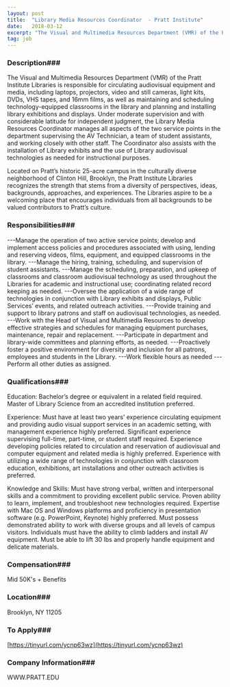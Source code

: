 ```yaml
---
layout: post
title:  "Library Media Resources Coordinator  - Pratt Institute"
date:   2018-03-12
excerpt: "The Visual and Multimedia Resources Department (VMR) of the Pratt Institute Libraries is responsible for circulating audiovisual equipment and media, including laptops, projectors, video and still cameras, light kits, DVDs, VHS tapes, and 16mm films, as well as maintaining and scheduling technology-equipped classrooms in the library and planning and installing..."
tag: job
---
```


### Description###

The Visual and Multimedia Resources Department (VMR) of the Pratt Institute Libraries is responsible for circulating audiovisual equipment and media, including laptops, projectors, video and still cameras, light kits, DVDs, VHS tapes, and 16mm films, as well as maintaining and scheduling technology-equipped classrooms in the library and planning and installing library exhibitions and displays. Under moderate supervision and with considerable latitude for independent judgment, the Library Media Resources Coordinator manages all aspects of the two service points in the department supervising the AV Technician, a team of student assistants, and working closely with other staff. The Coordinator also assists with the installation of Library exhibits and the use of Library audiovisual technologies as needed for instructional purposes.

Located on Pratt’s historic 25-acre campus in the culturally diverse neighborhood of Clinton Hill, Brooklyn, the Pratt Institute Libraries recognizes the strength that stems from a diversity of perspectives, ideas, backgrounds, approaches, and experiences. The Libraries aspire to be a welcoming place that encourages individuals from all backgrounds to be valued contributors to Pratt’s culture.


### Responsibilities###


---Manage the operation of two active service points; develop and implement access policies and procedures associated with using, lending and reserving videos, films, equipment, and equipped classrooms in the library.
---Manage the hiring, training, scheduling, and supervision of student assistants.
---Manage the scheduling, preparation, and upkeep of classrooms and classroom audiovisual technology as used throughout the Libraries for academic and instructional use; coordinating related record keeping as needed.
---Oversee the application of a wide range of technologies in conjunction with Library exhibits and displays, Public Services’ events, and related outreach activities.
---Provide training and support to library patrons and staff on audiovisual technologies, as needed.
---Work with the Head of Visual and Multimedia Resources to develop effective strategies and schedules for managing equipment purchases, maintenance, repair and replacement.
---Participate in department and library-wide committees and planning efforts, as needed.
---Proactively foster a positive environment for diversity and inclusion for all patrons, employees and students in the Library.
---Work flexible hours as needed
---Perform all other duties as assigned.



### Qualifications###

Education:  Bachelor’s degree or equivalent in a related field required.  Master of Library Science from an accredited institution preferred.

Experience:  Must have at least two years’ experience circulating equipment and providing audio visual support services in an academic setting, with management experience highly preferred.  Significant experience supervising full-time, part-time, or student staff required. Experience developing policies related to circulation and reservation of audiovisual and computer equipment and related media is highly preferred. Experience with utilizing a wide range of technologies in conjunction with classroom education, exhibitions, art installations and other outreach activities is preferred. 

Knowledge and Skills:  Must have strong verbal, written and interpersonal skills and a commitment to providing excellent public service. Proven ability to learn, implement, and troubleshoot new technologies required.  Expertise with Mac OS and Windows platforms and proficiency in presentation software (e.g. PowerPoint, Keynote) highly preferred. Must possess demonstrated ability to work with diverse groups and all levels of campus visitors. Individuals must have the ability to climb ladders and install AV equipment.  Must be able to lift 30 lbs and properly handle equipment and delicate materials.


### Compensation###

Mid 50K's + Benefits


### Location###

Brooklyn, NY 11205




### To Apply###

[https://tinyurl.com/ycnp63wz](https://tinyurl.com/ycnp63wz)


### Company Information###

WWW.PRATT.EDU



